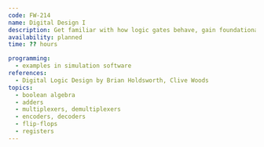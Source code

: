 ```yaml
---
code: FW-214
name: Digital Design I
description: Get familiar with how logic gates behave, gain foundational knowledge of digital circuit construction and design.
availability: planned
time: ?? hours

programming:
  - examples in simulation software
references:
  - Digital Logic Design by Brian Holdsworth, Clive Woods
topics:
  - boolean algebra
  - adders
  - multiplexers, demultiplexers
  - encoders, decoders
  - flip-flops
  - registers
---
```

